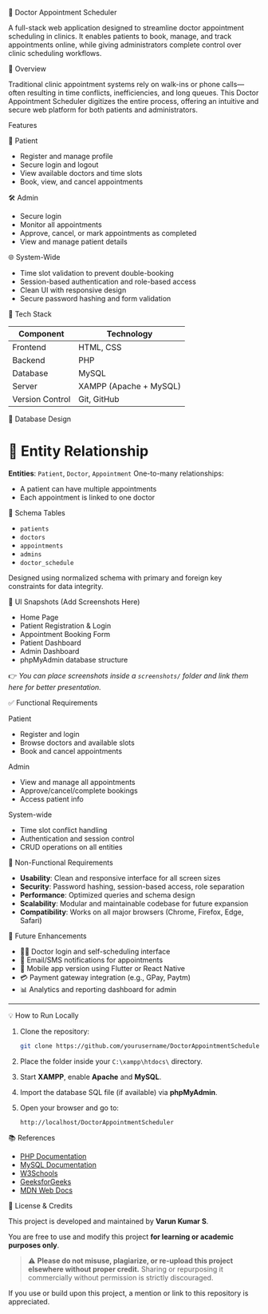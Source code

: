 🧺 Doctor Appointment Scheduler

A full-stack web application designed to streamline doctor appointment scheduling in clinics. It enables patients to book, manage, and track appointments online, while giving administrators complete control over clinic scheduling workflows.


📌 Overview

Traditional clinic appointment systems rely on walk-ins or phone calls—often resulting in time conflicts, inefficiencies, and long queues. This Doctor Appointment Scheduler digitizes the entire process, offering an intuitive and secure web platform for both patients and administrators.


Features

👤 Patient

* Register and manage profile
* Secure login and logout
* View available doctors and time slots
* Book, view, and cancel appointments

 🛠️ Admin

* Secure login
* Monitor all appointments
* Approve, cancel, or mark appointments as completed
* View and manage patient details

 🌐 System-Wide

* Time slot validation to prevent double-booking
* Session-based authentication and role-based access
* Clean UI with responsive design
* Secure password hashing and form validation



 🧰 Tech Stack

| Component       | Technology             |
| --------------- | ---------------------- |
| Frontend        | HTML, CSS              |
| Backend         | PHP                    |
| Database        | MySQL                  |
| Server          | XAMPP (Apache + MySQL) |
| Version Control | Git, GitHub            |



 🧱 Database Design

# 🔗 Entity Relationship

 **Entities**: `Patient`, `Doctor`, `Appointment`
 One-to-many relationships:

  * A patient can have multiple appointments
  * Each appointment is linked to one doctor

 📘 Schema Tables

* `patients`
* `doctors`
* `appointments`
* `admins`
* `doctor_schedule`

Designed using normalized schema with primary and foreign key constraints for data integrity.



 💽 UI Snapshots (Add Screenshots Here)

* Home Page
* Patient Registration & Login
* Appointment Booking Form
* Patient Dashboard
* Admin Dashboard
* phpMyAdmin database structure

👉 *You can place screenshots inside a `screenshots/` folder and link them here for better presentation.*


 ✅ Functional Requirements

 Patient

* Register and login
* Browse doctors and available slots
* Book and cancel appointments

 Admin

* View and manage all appointments
* Approve/cancel/complete bookings
* Access patient info

 System-wide

* Time slot conflict handling
* Authentication and session control
* CRUD operations on all entities



 📀 Non-Functional Requirements

* **Usability**: Clean and responsive interface for all screen sizes
* **Security**: Password hashing, session-based access, role separation
* **Performance**: Optimized queries and schema design
* **Scalability**: Modular and maintainable codebase for future expansion
* **Compatibility**: Works on all major browsers (Chrome, Firefox, Edge, Safari)



 🔮 Future Enhancements

* 🧑‍⚕️ Doctor login and self-scheduling interface
* 📩 Email/SMS notifications for appointments
* 📱 Mobile app version using Flutter or React Native
* 💳 Payment gateway integration (e.g., GPay, Paytm)
* 📊 Analytics and reporting dashboard for admin

---

 💡 How to Run Locally

1. Clone the repository:

   ```bash
   git clone https://github.com/yourusername/DoctorAppointmentScheduler.git
   ```
2. Place the folder inside your `C:\xampp\htdocs\` directory.
3. Start **XAMPP**, enable **Apache** and **MySQL**.
4. Import the database SQL file (if available) via **phpMyAdmin**.
5. Open your browser and go to:

   ```
   http://localhost/DoctorAppointmentScheduler
   ```



 📚 References

* [PHP Documentation](https://www.php.net/docs.php)
* [MySQL Documentation](https://dev.mysql.com/doc/)
* [W3Schools](https://www.w3schools.com/)
* [GeeksforGeeks](https://www.geeksforgeeks.org/)
* [MDN Web Docs](https://developer.mozilla.org/)



 📝 License & Credits

This project is developed and maintained by **Varun Kumar S**.

You are free to use and modify this project **for learning or academic purposes only**.

> ⚠️ **Please do not misuse, plagiarize, or re-upload this project elsewhere without proper credit.**
> Sharing or repurposing it commercially without permission is strictly discouraged.

If you use or build upon this project, a mention or link to this repository is appreciated.


